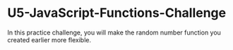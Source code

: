 # U5-JavaScript-Functions-Challenge
 In this practice challenge, you will make the random number function you created earlier more flexible.
